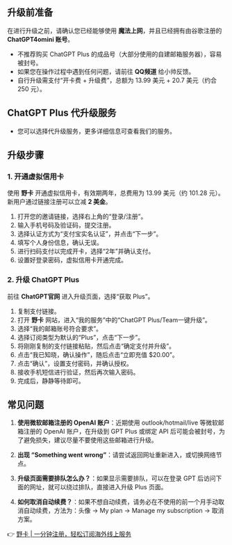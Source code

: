 ## 升级前准备

在进行升级之前，请确认您已经能够使用 **魔法上网**，并且已经拥有由谷歌注册的 **ChatGPT4omini 账号**。

- 不推荐购买 ChatGPT Plus 的成品号（大部分使用的自建邮箱服务器），容易被封号。
- 如果您在操作过程中遇到任何问题，请前往 **QQ频道** 给小帅反馈。
- 自行升级需支付“开卡费 + 升级费”，总额为 13.99 美元 + 20.7 美元（约合 250 元）。

## ChatGPT Plus 代升级服务
- 您可以选择代升级服务，更多详细信息可查看我们的服务。

## 升级步骤

### 1. 开通虚拟信用卡

使用 **野卡** 开通虚拟信用卡，有效期两年，总费用为 13.99 美元（约 101.28 元）。新用户通过链接注册可以立减 **2 美金**。

1. 打开您的邀请链接，选择右上角的“登录/注册”。
2. 输入手机号码及验证码，提交注册。
3. 选择认证方式为“支付宝实名认证”，并点击“下一步”。
4. 填写个人身份信息，确认无误。
5. 进行扫码支付以完成开卡，选择“2年”并确认支付。
6. 设置好登录密码，虚拟信用卡开通完成。

### 2. 升级 ChatGPT Plus

前往 **ChatGPT官网** 进入升级页面，选择“获取 Plus”。

1. 复制支付链接。
2. 打开 **野卡** 网站，进入“我的服务”中的“ChatGPT Plus/Team一键升级”。
3. 选择“我的邮箱账号符合要求”。
4. 选择订阅类型为默认的“Plus”，点击“下一步”。
5. 将刚刚复制的支付链接粘贴，然后点击“确定支付并升级”。
6. 点击“我已知晓，确认操作”，随后点击“立即充值 $20.00”。
7. 点击“确认”，设置支付密码，并确认授权。
8. 接收手机短信进行验证，然后再次输入密码。
9. 完成后，静静等待即可。

## 常见问题

1. **使用微软邮箱注册的 OpenAI 账户**：近期使用 outlook/hotmail/live 等微软邮箱注册的 OpenAI 账户，在升级到 GPT Plus 或绑定 API 后可能会被封号，为了避免损失，建议尽量不要使用这些邮箱进行升级。
  
2. **出现 “Something went wrong”**：请尝试返回网址重新进入，或切换网络节点。
  
3. **升级页面需要排队怎么办？**：如果显示需要排队，可以在登录 GPT 后访问下面的网址，就可以绕过排队，直接进入升级 Plus 页面。

4. **如何取消自动续费？**：如果不想自动续费，请务必在不使用的前一个月手动取消自动续费，方法为：头像 -> My plan -> Manage my subscription -> 取消方案。

👉 [野卡 | 一分钟注册，轻松订阅海外线上服务](https://bit.ly/bewildcard)